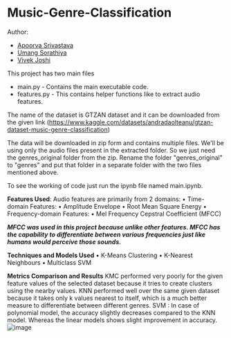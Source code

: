 # Music-Genre-Classification
Author: 
* [Apoorva Srivastava](https://github.com/apooorvasri)
* [Umang Sorathiya](https://github.com/umang718)
* [Vivek Joshi](https://github.com/vivekjoshi556)

This project has two main files
*  main.py - Contains the main executable code.
*  features.py - This contains helper functions like to extract audio features.

The name of the dataset is GTZAN dataset and it can be downloaded from the given link (https://www.kaggle.com/datasets/andradaolteanu/gtzan-dataset-music-genre-classification)

The data will be downloaded in zip form and contains multiple files. We'll be using only the audio files present in the extracted folder. 
So we just need the genres_original folder from the zip. Rename the folder "genres_original" to "genres" and put that folder in a separate folder with the two files mentioned above.

To see the working of code just run the ipynb file named main.ipynb.

**Features Used**:
Audio features are primarily from 2 domains:
• Time-domain Features: • Amplitude Envelope
                        • Root Mean Square Energy
• Frequency-domain Features: • Mel Frequency Cepstral Coefficient (MFCC)

***MFCC was used in this project because unlike other features. MFCC has the capability to differentiate between various frequencies just like humans would perceive those sounds.***

**Techniques and Models Used**
• K-Means Clustering
• K-Nearest Neighbours
• Multiclass SVM

**Metrics Comparison and Results**
KMC performed very poorly for the given feature values of the selected dataset because it tries to create clusters using the nearby values.
KNN performed well over the same given dataset because it takes only k values nearest to itself, which is a much better measure to differentiate between different genres.
SVM : In case of polynomial model, the accuracy slightly decreases compared to the KNN model. Whereas the linear models shows slight improvement in accuracy.
![image](https://user-images.githubusercontent.com/38426238/173165415-36ca8ae8-6f18-43fd-a452-3d71c5c0e7b6.png)







